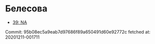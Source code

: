 # Белесова
- [39: NA](39.md)

Commit: 95b08ec5a9eab7d97686f89a650491d60e92772c
 fetched at: 20201211-001711
